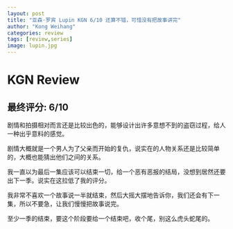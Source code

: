 ```yaml
---
layout: post
title: "亚森·罗宾 Lupin KGN 6/10 还算不错，可惜没有把故事讲完"
author: "Kong Weihang"
categories: review
tags: [review,series]
image: lupin.jpg
---
```


# KGN Review

## 最终评分: 6/10

剧情和拍摄相对而言还是比较出色的，能够设计出许多意想不到的盗窃过程，给人一种出乎意料的感觉。

剧情大概就是一个男人为了父亲而开始的复仇，说实在的人物关系还是比较简单的，大概也能猜出他们之间的关系。

我一直以为最后一集应该可以结束一切，给一个恶有恶报的结局，没想到居然还要出下一季。说实在这拉低了我的评分。

我非常不喜欢一个故事说一半就结束，然后大摇大摆地告诉你，我们还会有下一集，所以不要急，让我们慢慢把故事说完。

至少一季的结束，要这个阶段要给一个结束吧，收个尾，别这么虎头蛇尾的。

